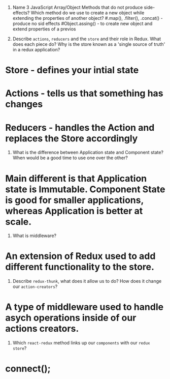 1.  Name 3 JavaScript Array/Object Methods that do not produce side-effects? Which method do we use to create a new object while extending the properties of another object?
#.map(), .filter(), .concat() - produce no sid effects
#Object.assing() - to create new object and extend properties of a previos 

1.  Describe `actions`, `reducers` and the `store` and their role in Redux. What does each piece do? Why is the store known as a 'single source of truth' in a redux application?
# Store - defines your intial state
# Actions - tells us that something has changes
# Reducers - handles the Action and replaces the Store accordingly 

1.  What is the difference between Application state and Component state? When would be a good time to use one over the other?
# Main different is that Application state is Immutable. Component State is good for smaller applications, whereas Application is better at scale.

1.  What is middleware?
# An extension of Redux used to add different functionality to the store.

1.  Describe `redux-thunk`, what does it allow us to do? How does it change our `action-creators`?
# A type of middleware used to handle asych operations inside of our actions creators.

1.  Which `react-redux` method links up our `components` with our `redux store`?
# connect();